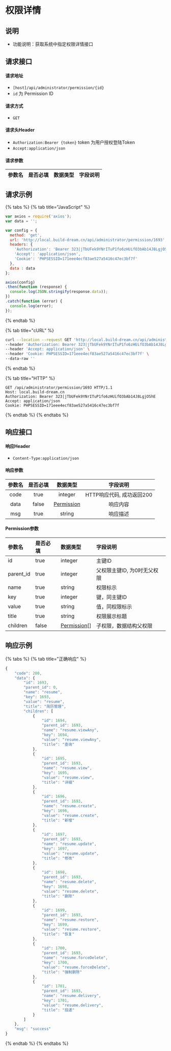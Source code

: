 # 权限详情

## 说明

* 功能说明：获取系统中指定权限详情接口

## 请求接口

#### 请求地址

* `[host]/api/administrator/permission/{id}`
* `id` 为 Permission ID

#### **请**求方式

* `GET`

#### 请求头Header

* `Authorization:Bearer {token}` token 为用户授权登陆Token
* `Accept:application/json`

#### 请求参数

| 参数名 | 是否必填 | 数据类型 | 字段说明 |
| :---: | :---: | :---: | :---: |


## 请求示例

{% tabs %}
{% tab title="JavaScript" %}
```javascript
var axios = require('axios');
var data = '';

var config = {
  method: 'get',
  url: 'http://local.build-dream.cn/api/administrator/permission/1693',
  headers: { 
    'Authorization': 'Bearer 323|jTbUFek9YNrITuP1fo6zHUifO3bAb14J8LgjOShE', 
    'Accept': 'application/json', 
    'Cookie': 'PHPSESSID=171eee4ecf83ae527a5416c47ec3bf7f'
  },
  data : data
};

axios(config)
.then(function (response) {
  console.log(JSON.stringify(response.data));
})
.catch(function (error) {
  console.log(error);
});

```
{% endtab %}

{% tab title="cURL" %}
```bash
curl --location --request GET 'http://local.build-dream.cn/api/administrator/permission/1693' \
--header 'Authorization: Bearer 323|jTbUFek9YNrITuP1fo6zHUifO3bAb14J8LgjOShE' \
--header 'Accept: application/json' \
--header 'Cookie: PHPSESSID=171eee4ecf83ae527a5416c47ec3bf7f' \
--data-raw ''
```
{% endtab %}

{% tab title="HTTP" %}
```http
GET /api/administrator/permission/1693 HTTP/1.1
Host: local.build-dream.cn
Authorization: Bearer 323|jTbUFek9YNrITuP1fo6zHUifO3bAb14J8LgjOShE
Accept: application/json
Cookie: PHPSESSID=171eee4ecf83ae527a5416c47ec3bf7f
```
{% endtab %}
{% endtabs %}

## 响应接口

#### 响应Header

* `Content-Type:application/json`

#### 响应参数

| 参数名 | 是否必填 | 数据类型 | 字段说明 |
| :---: | :---: | :---: | :---: |
| code | true | integer | HTTP响应代码, 成功返回200 |
| data | false | [Permission](show.md#permission-can-shu) | 响应内容 |
| msg | true | string | 响应描述 |

#### Permission参数 <a id="permission-can-shu"></a>

| **参数名** | 是否必填 | 数据类型 | 字段说明 |
| :--- | :--- | :--- | :--- |
| id | true | integer | 主键ID |
| parent\_id | true | integer | 父权限主键ID, 为0时无父权限 |
| name | true | string | 权限标示 |
| key | true | integer | 键，同主键ID |
| value | true | string | 值，同权限标示 |
| title | true | string | 权限展示标题 |
| children | false | [Permission](show.md#permission-can-shu)\[\] | 子权限，数据结构父权限 |

## 响应示例

{% tabs %}
{% tab title="正确响应" %}
```javascript
{
    "code": 200,
    "data": {
        "id": 1693,
        "parent_id": 0,
        "name": "resume",
        "key": 1693,
        "value": "resume",
        "title": "简历管理",
        "children": [
            {
                "id": 1694,
                "parent_id": 1693,
                "name": "resume.viewAny",
                "key": 1694,
                "value": "resume.viewAny",
                "title": "查询"
            },
            {
                "id": 1695,
                "parent_id": 1693,
                "name": "resume.view",
                "key": 1695,
                "value": "resume.view",
                "title": "详细"
            },
            {
                "id": 1696,
                "parent_id": 1693,
                "name": "resume.create",
                "key": 1696,
                "value": "resume.create",
                "title": "新增"
            },
            {
                "id": 1697,
                "parent_id": 1693,
                "name": "resume.update",
                "key": 1697,
                "value": "resume.update",
                "title": "修改"
            },
            {
                "id": 1698,
                "parent_id": 1693,
                "name": "resume.delete",
                "key": 1698,
                "value": "resume.delete",
                "title": "删除"
            },
            {
                "id": 1699,
                "parent_id": 1693,
                "name": "resume.restore",
                "key": 1699,
                "value": "resume.restore",
                "title": "恢复"
            },
            {
                "id": 1700,
                "parent_id": 1693,
                "name": "resume.forceDelete",
                "key": 1700,
                "value": "resume.forceDelete",
                "title": "强制删除"
            },
            {
                "id": 1701,
                "parent_id": 1693,
                "name": "resume.delivery",
                "key": 1701,
                "value": "resume.delivery",
                "title": "投递"
            }
        ]
    },
    "msg": "success"
}
```
{% endtab %}
{% endtabs %}

